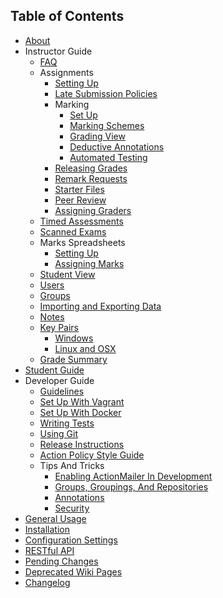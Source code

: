 ## Table of Contents

- [About](./About)
- Instructor Guide
  - [FAQ](./Instructor-Guide--FAQ)
  - Assignments
    - [Setting Up](./Instructor-Guide--Assignments--Setting-Up)
    - [Late Submission Policies](./Instructor-Guide--Assignments--Late-Submission-Policies)
    - Marking
      - [Set Up](./Instructor-Guide--Assignments--Marking--Set-Up)
      - [Marking Schemes](./Instructor-Guide--Assignments--Marking--Marking-Schemes)
      - [Grading View](./Instructor-Guide--Assignments--Marking--Grading-View)
      - [Deductive Annotations](./Instructor-Guide--Assignments--Deductive-Annotations)
      - [Automated Testing](./Instructor-Guide--Assignments--Automated-Testing)
    - [Releasing Grades](./Instructor-Guide--Assignments--Releasing-Grades)
    - [Remark Requests](./Instructor-Guide--Assignments--Remark-Requests)
    - [Starter Files](./Instructor-Guide--Assignments--Starter-Files)
    - [Peer Review](./Instructor-Guide--Assignments--Peer-Review)
    - [Assigning Graders](./Instructor-Guide--Assignments--Assigning-Graders)
  - [Timed Assessments](./Instructor-Guide--Timed-Assessments)
  - [Scanned Exams](./Instructor-Guide--Scanned-Exams)
  - Marks Spreadsheets
    - [Setting Up](./Instructor-Guide--Marks-Spreadsheets--Setting-Up)
    - [Assigning Marks](./Instructor-Guide--Marks-Spreadsheets--Assigning-Marks)
  - [Student View](./Instructor-Guide--Student-View)
  - [Users](./Instructor-Guide--Users)
  - [Groups](./Instructor-Guide--Groups)
  - [Importing and Exporting Data](./Instructor-Guide--Importing-and-Exporting-Data)
  - [Notes](./Instructor-Guide--Notes)
  - [Key Pairs](./Key-Pairs)
    - [Windows](./SSH_Keypair_Instructions_Windows)
    - [Linux and OSX](./SSH_Keypair_Instructions_Linux-OSX)
  - [Grade Summary](./Instructor-Guide--Grade-Summary)
- [Student Guide](./Student-Guide)
- Developer Guide
  - [Guidelines](./Developer-Guide--Guidelines)
  - [Set Up With Vagrant](./Developer-Guide--Set-Up-With-Vagrant)
  - [Set Up With Docker](./Developer-Guide--Set-Up-With-Docker)
  - [Writing Tests](./Developer-Guide--Writing-Tests)
  - [Using Git](./Developer-Guide--Setting-up-Git)
  - [Release Instructions](./Developer-Guide--Release-Instructions)
  - [Action Policy Style Guide](./Developer-Guide--Action-Policy-Style-Guide)
  - Tips And Tricks
  	- [Enabling ActionMailer In Development](./Developer-Guide--Tips-And-Tricks--Enabling-ActionMailer-In-Development)
  	- [Groups, Groupings, And Repositories](./Developer-Guide--Tips-And-Tricks--Groups-Groupings-And-Repositories)
  	- [Annotations](./Developer-Guide--Tips-And-Tricks--Annotations)
  	- [Security](./Developer-Guide--Tips-And-Tricks--Security)
- [General Usage](./General-Usage)
- [Installation](./Installation)
- [Configuration Settings](./Configuration)
- [RESTful API](./RESTful-API)
- [Pending Changes](./Pending-Changes)
- [Deprecated Wiki Pages](./Deprecated-wiki-pages)
- [Changelog](../blob/release/Changelog.md)
